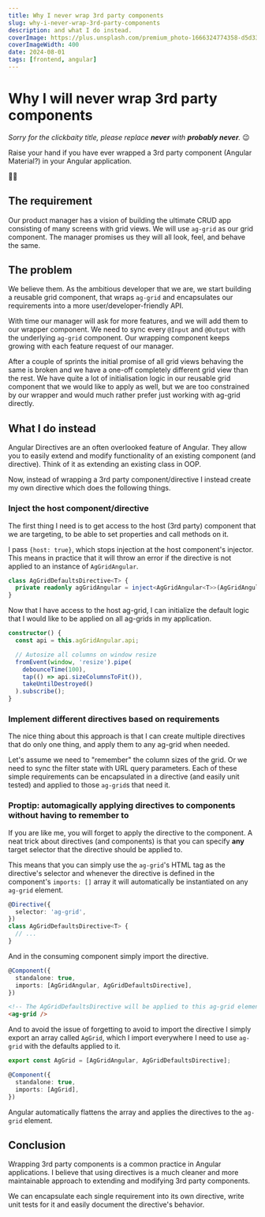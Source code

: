 ```yaml
---
title: Why I never wrap 3rd party components
slug: why-i-never-wrap-3rd-party-components
description: and what I do instead.
coverImage: https://plus.unsplash.com/premium_photo-1666324774358-d5d339dbca30?q=80&w=3024&auto=format&fit=crop&ixlib=rb-4.0.3&ixid=M3wxMjA3fDB8MHxwaG90by1wYWdlfHx8fGVufDB8fHx8fA%3D%3D
coverImageWidth: 400
date: 2024-08-01
tags: [frontend, angular]
---
```


# Why I will never wrap 3rd party components

_Sorry for the clickbaity title, please replace **never** with **probably never**._ 😉

Raise your hand if you have ever wrapped a 3rd party component (Angular Material?) in your Angular application.

🙋‍♂️

## The requirement

Our product manager has a vision of building the ultimate CRUD app consisting of many screens with grid views.
We will use `ag-grid` as our grid component.
The manager promises us they will all look, feel, and behave the same.

## The problem

We believe them. As the ambitious developer that we are, we start building a reusable grid component, that wraps `ag-grid` and encapsulates our requirements into a more user/developer-friendly API.

With time our manager will ask for more features, and we will add them to our wrapper component. We need to sync every `@Input` and `@Output` with the underlying `ag-grid` component.
Our wrapping component keeps growing with each feature request of our manager.

After a couple of sprints the initial promise of all grid views behaving the same is broken and we have a one-off completely different grid view than the rest. We have quite a lot of initialisation logic in our reusable grid component that we would like to apply as well, but we are too constrained by our wrapper and would much rather prefer just working with ag-grid directly.

## What I do instead

Angular Directives are an often overlooked feature of Angular. They allow you to easily extend and modify functionality of an existing component (and directive). Think of it as extending an existing class in OOP.

Now, instead of wrapping a 3rd party component/directive I instead create my own directive which does the following things.

### Inject the host component/directive

The first thing I need is to get access to the host (3rd party) component that we are targeting, to be able to set properties and call methods on it.

I pass `{host: true}`, which stops injection at the host component's injector. This means in practice that it will throw an error if the directive is not applied to an instance of `AgGridAngular`.

```ts
class AgGridDefaultsDirective<T> {
  private readonly agGridAngular = inject<AgGridAngular<T>>(AgGridAngular, { host: true });
}
```

Now that I have access to the host ag-grid, I can initialize the default logic that I would like to be applied on all ag-grids in my application.

```ts
constructor() {
  const api = this.agGridAngular.api;

  // Autosize all columns on window resize
  fromEvent(window, 'resize').pipe(
    debounceTime(100),
    tap(() => api.sizeColumnsToFit()),
    takeUntilDestroyed()
  ).subscribe();
}
```

### Implement different directives based on requirements

The nice thing about this approach is that I can create multiple directives that do only one thing, and apply them to any ag-grid when needed.

Let's assume we need to "remember" the column sizes of the grid. Or we need to sync the filter state with URL query parameters. Each of these simple requirements can be encapsulated in a directive (and easily unit tested) and applied to those `ag-grid`s that need it.

### Proptip: automagically applying directives to components without having to remember to

If you are like me, you will forget to apply the directive to the component. A neat trick about directives (and components) is that you can specify **any** target selector that the directive should be applied to.

This means that you can simply use the `ag-grid`'s HTML tag as the directive's selector and whenever the directive is defined in the component's `imports: []` array it will automatically be instantiated on any `ag-grid` element.

```ts
@Directive({
  selector: 'ag-grid',
})
class AgGridDefaultsDirective<T> {
  // ...
}
```

And in the consuming component simply import the directive.

```ts
@Component({
  standalone: true,
  imports: [AgGridAngular, AgGridDefaultsDirective],
})
```

```html
<!-- The AgGridDefaultsDirective will be applied to this ag-grid element -->
<ag-grid />
```

And to avoid the issue of forgetting to avoid to import the directive I simply export an array called `AgGrid`, which I import everywhere I need to use `ag-grid` with the defaults applied to it.

```ts
export const AgGrid = [AgGridAngular, AgGridDefaultsDirective];
```

```ts
@Component({
  standalone: true,
  imports: [AgGrid],
})
```

Angular automatically flattens the array and applies the directives to the `ag-grid` element.

## Conclusion

Wrapping 3rd party components is a common practice in Angular applications. I believe that using directives is a much cleaner and more maintainable approach to extending and modifying 3rd party components.

We can encapsulate each single requirement into its own directive, write unit tests for it and easily document the directive's behavior.
